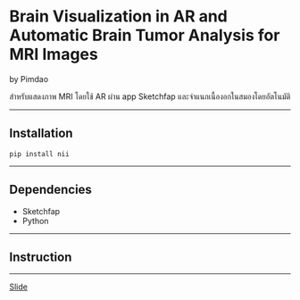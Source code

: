 ﻿# Brain Visualization in AR and Automatic Brain Tumor Analysis for MRI Images
by Pimdao

สำหรับแสดงภาพ MRI โดยใช้ AR ผ่าน app Sketchfap และจำแนกเนื้องอกในสมองโดยอัตโนมัติ

---
## Installation

``` 
pip install nii
```

---
## Dependencies
* Sketchfap
* Python

---
## Instruction

---
[Slide](https://www.google.com)